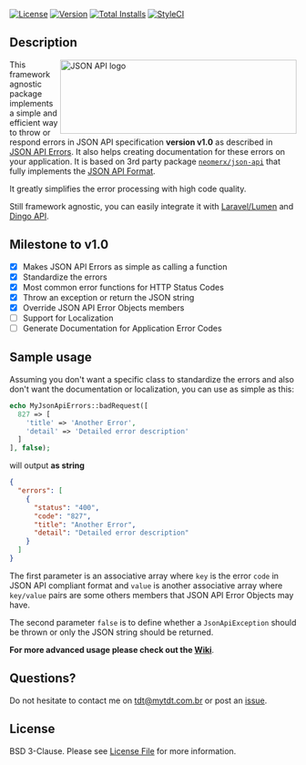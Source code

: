 [![License](https://img.shields.io/packagist/l/tembra/jsonapi-errors-php.svg?style=flat-square)](LICENSE)
[![Version](https://img.shields.io/packagist/v/tembra/jsonapi-errors-php.svg?style=flat-square)](https://packagist.org/packages/tembra/jsonapi-errors-php)
[![Total Installs](https://img.shields.io/packagist/dt/tembra/jsonapi-errors-php.svg?style=flat-square)](https://packagist.org/packages/tembra/jsonapi-errors-php)
[![StyleCI](https://styleci.io/repos/62092362/shield)](https://styleci.io/repos/62092362)

## Description 

<a href="http://jsonapi.org/" target="_blank"><img src="http://jsonapi.org/images/jsonapi.png" alt="JSON API logo" title="JSON API" align="right" width="415" height="130" /></a>

This framework agnostic package implements a simple and efficient way to throw or respond errors in JSON API specification **version v1.0** as described in [JSON API Errors](http://jsonapi.org/format/#errors). It also helps creating documentation for these errors on your application. It is based on 3rd party package [`neomerx/json-api`](https://github.com/neomerx/json-api) that fully implements the [JSON API Format](http://jsonapi.org/format/).

It greatly simplifies the error processing with high code quality.

Still framework agnostic, you can easily integrate it with [Laravel/Lumen](https://laravel.com) and [Dingo API](https://github.com/dingo/api).

## Milestone to v1.0

+ [x] Makes JSON API Errors as simple as calling a function
+ [x] Standardize the errors
+ [x] Most common error functions for HTTP Status Codes
+ [x] Throw an exception or return the JSON string
+ [x] Override JSON API Error Objects members
+ [ ] Support for Localization
+ [ ] Generate Documentation for Application Error Codes

## Sample usage

Assuming you don't want a specific class to standardize the errors and also don't want the documentation or localization, you can use as simple as this:
```php
echo MyJsonApiErrors::badRequest([
  827 => [
    'title' => 'Another Error',
    'detail' => 'Detailed error description'
  ]
], false);
```
will output **as string**
```json
{
  "errors": [
    {
      "status": "400",
      "code": "827",
      "title": "Another Error",
      "detail": "Detailed error description"
    }
  ]
}
```

The first parameter is an associative array where `key` is the error `code` in JSON API compliant format and `value` is another associative array where `key/value` pairs are some others members that JSON API Error Objects may have.

The second parameter `false` is to define whether a `JsonApiException` should be thrown or only the JSON string should be returned.

**For more advanced usage please check out the [Wiki](https://github.com/tembra/jsonapi-errors-php/wiki)**.

## Questions?

Do not hesitate to contact me on tdt@mytdt.com.br or post an [issue](https://github.com/tembra/jsonapi-errors-php/issues).

## License

BSD 3-Clause. Please see [License File](LICENSE) for more information.